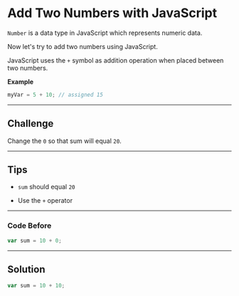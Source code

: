 # Add Two Numbers with JavaScript

`Number` is a data type in JavaScript which represents numeric data.

Now let's try to add two numbers using JavaScript.

JavaScript uses the `+` symbol as addition operation when placed between two numbers.

**Example**

```js
myVar = 5 + 10; // assigned 15
```

---

## Challenge

Change the `0` so that sum will equal `20`.

---

## Tips

- `sum` should equal `20`

- Use the `+` operator

---

### Code Before

```js
var sum = 10 + 0;

```

---

## Solution

```js
var sum = 10 + 10;

```